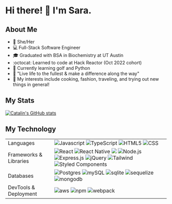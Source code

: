 # Hi there! 👋 I'm Sara.

## About Me

- :woman:  She/Her
- :computer:  Full-Stack Software Engineer
- :mortar_board:  Graduated with BSA in Biochemistry at UT Austin 
- :octocat:  Learned to code at Hack Reactor (Oct 2022 cohort)
- 🌱  Currently learning golf and Python
- :bookmark:  "Live life to the fullest & make a difference along the way"
- :star2:  My interests include cooking, fashion, traveling, and trying out new things in general!

## My Stats
[![Catalin's GitHub stats](https://github-readme-stats-sigma-five.vercel.app/api?username=sarakim323&theme=radical)](https://github.com/anuraghazra/github-readme-stats)

## My Technology
<table>
  <tr>
      <td>Languages</td>
      <td><img alt="Javascript" src="https://img.shields.io/badge/JavaScript-323330?style=for-the-badge&logo=javascript&logoColor=F7DF1E" /> <img alt="TypeScript" src="https://img.shields.io/badge/TypeScript-007ACC?style=for-the-badge&logo=typescript&logoColor=white" /> <img alt="HTML5" src="https://img.shields.io/badge/HTML5-E34F26?style=for-the-badge&logo=html5&logoColor=white" /> <img alt="CSS" src="https://img.shields.io/badge/CSS3-1572B6?style=for-the-badge&logo=css3&logoColor=white" /></td>
  </tr>
  <tr>
      <td>Frameworks & Libraries</td>
      <td><img alt="React" src="https://img.shields.io/badge/React-20232A?style=for-the-badge&logo=react&logoColor=61DAFB" /> <img alt="React Native" src="https://img.shields.io/badge/React_Native-20232A?style=for-the-badge&logo=react&logoColor=61DAFB" /> <img alt"React  Router" src="https://img.shields.io/badge/React_Router-CA4245?style=for-the-badge&logo=react-router&logoColor=white" /> <img alt="Node.js" src="https://img.shields.io/badge/Node.js-43853D?style=for-the-badge&logo=node.js&logoColor=white" /> <img alt="Express.js" src="https://img.shields.io/badge/Express.js-404D59?style=for-the-badge" /> <img alt="jQuery" src="https://img.shields.io/badge/jQuery-0769AD?style=for-the-badge&logo=jquery&logoColor=white" /> <img alt="Tailwind" src="https://img.shields.io/badge/Tailwind_CSS-38B2AC?style=for-the-badge&logo=tailwind-css&logoColor=white" /> <img alt="Styled Components" src="https://img.shields.io/badge/styled--components-DB7093?style=for-the-badge&logo=styled-components&logoColor=white" /></td>
  </tr>
  <tr>
      <td>Databases</td>
      <td><img alt="Postgres" src="https://img.shields.io/badge/PostgreSQL-316192?style=for-the-badge&logo=postgresql&logoColor=white" /> <img alt="mySQL" src="https://img.shields.io/badge/MySQL-00000F?style=for-the-badge&logo=mysql&logoColor=white" /> <img alt="sqlite" src="https://img.shields.io/badge/SQLite-07405E?style=for-the-badge&logo=sqlite&logoColor=white" /> <img alt="sequelize" src="https://img.shields.io/badge/sequelize-323330?style=for-the-badge&logo=sequelize&logoColor=blue" /> <img alt="mongodb" src="https://img.shields.io/badge/MongoDB-4EA94B?style=for-the-badge&logo=mongodb&logoColor=white" /> </td>
  </tr>
   <tr>
      <td>DevTools & Deployment</td>
      <td><img alt="aws" src="https://img.shields.io/badge/Amazon_AWS-232F3E?style=for-the-badge&logo=amazon-aws&logoColor=white" /> <img alt="npm" src="https://img.shields.io/badge/npm-CB3837?style=for-the-badge&logo=npm&logoColor=white" /> <img alt="webpack" src="https://img.shields.io/badge/Webpack-8DD6F9?style=for-the-badge&logo=Webpack&logoColor=white" /> </td>
  </tr>
</table>
